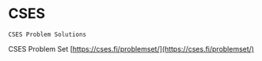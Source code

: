 # CSES
`CSES Problem Solutions`

CSES Problem Set [https://cses.fi/problemset/](https://cses.fi/problemset/)
